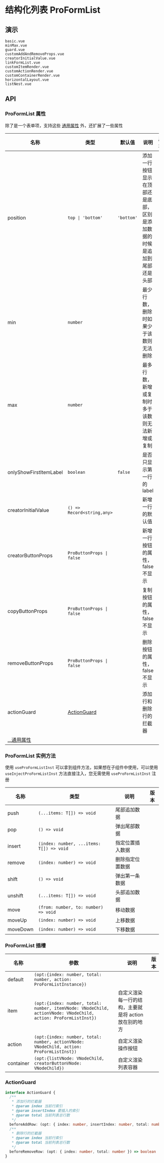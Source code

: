 # 结构化列表 ProFormList
<!--single-column-->

## 演示

```demo
basic.vue
minMax.vue
guard.vue
customAddAndRemoveProps.vue
creatorInitialValue.vue
linkFormList.vue
customItemRender.vue
customActionRender.vue
customContainerRender.vue
horizontalLayout.vue
listNest.vue
```

## API
### ProFormList 属性
除了是一个表单项，支持这些 [通用属性](field#通用的属性) 外，还扩展了一些属性

| 名称 | 类型 | 默认值 | 说明 | 版本 |
| --- | --- | --- | --- | --- |
| position | `top \| 'bottom'` | `'bottom'` | 添加一行按钮显示在顶部还是底部，区别是添加数据的时候是追加到尾部还是头部 | |
| min | `number` | | 最少行数，删除时如果少于该数则无法删除 | |
| max | `number` | | 最多行数，新增或复制时多于该数则无法新增或复制 | |
| onlyShowFirstItemLabel | `boolean` | `false` | 是否只显示第一行的 label | |
| creatorInitialValue | `() => Record<string,any>` | | 新增一行的默认值 | |
| creatorButtonProps | `ProButtonProps \| false` | | 新增一行按钮的属性，false 不显示 | |
| copyButtonProps | `ProButtonProps \| false` | | 复制按钮的属性，false 不显示 | |
| removeButtonProps | `ProButtonProps \| false` | | 删除按钮的属性，false 不显示 | |
| actionGuard | [ActionGuard](form-list#ActionGuard) | | 添加行和删除行的拦截器 | |
| [...通用属性](field#通用的属性) | | | | |

### ProFormList 实例方法
使用 `useProFormListInst` 可以拿到组件方法，如果想在子组件中使用，可以使用 `useInjectProFormListInst` 方法直接注入，您无需使用 `useProFormListInst` 注册

| 名称 | 类型 | 说明 | 版本 |
| --- | --- | --- | --- |
| push | `(...items: T[]) => void` | 尾部追加数据 | |
| pop | `() => void` | 弹出尾部数据 | |
| insert | `(index: number, ...items: T[]) => void` | 指定位置插入数据 | |
| remove | `(index: number) => void` | 删除指定位置数据 | |
| shift | `() => void` | 弹出第一条数据 | |
| unshift | `(...items: T[]) => void` | 头部追加数据 | |
| move | `(from: number, to: number) => void` | 移动数据 | |
| moveUp | `(index: number) => void` | 上移数据 | |
| moveDown | `(index: number) => void` | 下移数据 | |

### ProFormList 插槽
| 名称 | 参数 | 说明 | 版本 |
| --- | --- | --- | --- |
| default | `(opt:{index: number, total: number, action: ProFormListInstance})` | | |
| item | `(opt:{index: number, total: number, itemVNode: VNodeChild, actionVNode: VNodeChild, action: ProFormListInst})` | 自定义渲染每一行的结构，主要就是将 action 放在别的地方 | |
| action | `(opt:{index: number, total: number, actionVNode: VNodeChild, action: ProFormListInst})` | 自定义渲染操作按钮 | |
| container | `(opt:{listVNode: VNodeChild, creatorButtonVNode: VNodeChild})` | 自定义渲染列表容器 | |

### ActionGuard
```ts
interface ActionGuard {
  /**
   * 添加行的拦截器
   * @param index 当前行索引
   * @param insertIndex 要插入的索引
   * @param total 当前列表总行数
   */
  beforeAddRow: (opt: { index: number, insertIndex: number, total: number }) => boolean | Promise<boolean>
  /**
   * 删除行的拦截器
   * @param index 当前行索引
   * @param total 当前列表总行数
   */
  beforeRemoveRow: (opt: { index: number, total: number }) => boolean | Promise<boolean>
}
```
